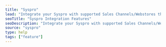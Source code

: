 ```yaml
---
title: "Syspro"
lead: "Integrate your Syspro with supported Sales Channels/Webstores through Stock2Shop"
seoTitle: "Syspro Integration Features"
seoDescription: "Integrate your Syspro with supported Sales Channels/Webstores through Stock2Shop"
source: "syspro"
type: help
tags: ["feature"]
---
```




